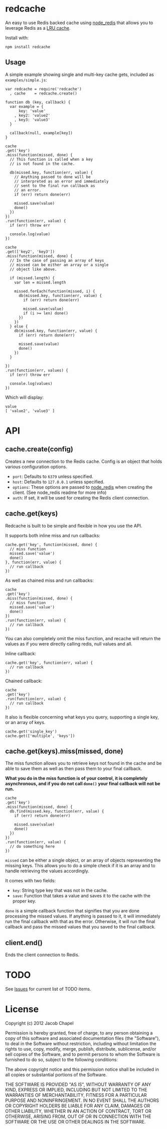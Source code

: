 redcache
========
An easy to use Redis backed cache using [node_redis](https://github.com/mranney/node_redis) that allows you to leverage Redis as a [LRU cache](http://antirez.com/post/redis-as-LRU-cache.html).

Install with:

```
npm install redcache
```

Usage
-----
A simple example showing single and multi-key cache gets, included as ```examples/simple.js```:

```
var redcache = require('redcache')
  , cache    = redcache.create()

function db (key, callback) {
  var example = {
      key: 'value'
    , key2: 'value2'
    , key3: 'value3'
  }

  callback(null, example[key])
}

cache
.get('key')
.miss(function(missed, done) {
  // This function is called when a key
  // is not found in the cache.

  db(missed.key, function(err, value) {
    // Anything passed to done will be
    // interpreted as an error and immediately
    // sent to the final run callback as
    // an error.
    if (err) return done(err)

    missed.save(value)
    done()
  })
})
.run(function(err, value) {
  if (err) throw err

  console.log(value)
})

cache
.get(['key2', 'key3'])
.miss(function(missed, done) {
  // In the case of passing an array of keys
  // missed can be either an array or a single
  // object like above.

  if (missed.length) {
    var len = missed.length

    missed.forEach(function(missed, i) {
      db(missed.key, function(err, value) {
        if (err) return done(err)

        missed.save(value)
        if (i >= len) done()
      })
    })
  } else {
    db(missed.key, function(err, value) {
      if (err) return done(err)

      missed.save(value)
      done()
    })
  }

})
.run(function(err, values) {
  if (err) throw err

  console.log(values)
})
```

Which will display:

```
value
[ 'value2', 'value3' ]
```

API
===

cache.create(config)
---
Creates a new connection to the Redis cache. Config is an object that holds various configuration options.

* ```port```: Defaults to ```6379``` unless specified.
* ```host```: Defaults to ```127.0.0.1``` unless specified. 
* ```options```: These options are passed to [node_redis](https://github.com/mranney/node_redis) when creating the client. (See node_redis readme for more info)
* ```auth```: If set, it will be used for creating the Redis client connection.

cache.get(keys)
---
Redcache is built to be simple and flexible in how you use the API.

It supports both inline miss and run callbacks:

```
cache.get('key', function(missed, done) {
  // miss function
  missed.save('value')
  done()
}, function(err, value) {
  // run callback
})
```

As well as chained miss and run callbacks:

```
cache
.get('key')
.miss(function(missed, done) {
  // miss function
  missed.save('value')
  done()
})
.run(function(err, value) {
  // run callback
})
```

You can also completely omit the miss function, and recache will return the values as if you were directly calling redis, null values and all.

Inline callback:

```
cache.get('key', function(err, value) {
  // run callback
})
```

Chained callback:

```
cache
.get('key')
.run(function(err, value) {
  // run callback
})
```

It also is flexible concerning what keys you query, supporting a single key, or an array of keys.

```
cache.get('single_key')
cache.get(['multiple', 'keys'])
```

cache.get(keys).miss(missed, done)
---
The miss function allows you to retrieve keys not found in the cache and be able to save them as well as then pass them to your final callback.

**What you do in the miss function is of your control, it is completely asynchronous, and if you do not call ```done()``` your final callback will not be run.**


```
cache
.get('key')
.miss(function(missed, done) {
  db.find(missed.key, function(err, value) {
    if (err) return done(err)
    
    missed.save(value)
    done()
  })
})
.run(function(err, value) {
  // do something here
})
```

```missed``` can be either a single object, or an array of objects representing the missing keys. This allows you to do a simple check if it is an array and to handle retrieving the values accordingly.

It comes with two fields:

* ```key```: String type key that was not in the cache.
* ```save```: Function that takes a value and saves it to the cache with the proper key.

```done``` is a simple callback function that signifies that you are done processing the missed values. If anything is passed to it, it will immediately run the final callback with that as the error. Otherwise, it will run the final callback and pass the missed values that you saved to the final callback.

client.end()
---
Ends the client connection to Redis.

TODO
===
See [Issues](https://github.com/chapel/redcache/issues) for current list of TODO items.

License
===
Copyright (c) 2012 Jacob Chapel

Permission is hereby granted, free of charge, to any person obtaining a copy of this software and associated documentation files (the "Software"), to deal in the Software without restriction, including without limitation the rights to use, copy, modify, merge, publish, distribute, sublicense, and/or sell copies of the Software, and to permit persons to whom the Software is furnished to do so, subject to the following conditions:

The above copyright notice and this permission notice shall be included in all copies or substantial portions of the Software.

THE SOFTWARE IS PROVIDED "AS IS", WITHOUT WARRANTY OF ANY KIND, EXPRESS OR IMPLIED, INCLUDING BUT NOT LIMITED TO THE WARRANTIES OF MERCHANTABILITY, FITNESS FOR A PARTICULAR PURPOSE AND NONINFRINGEMENT. IN NO EVENT SHALL THE AUTHORS OR COPYRIGHT HOLDERS BE LIABLE FOR ANY CLAIM, DAMAGES OR OTHER LIABILITY, WHETHER IN AN ACTION OF CONTRACT, TORT OR OTHERWISE, ARISING FROM, OUT OF OR IN CONNECTION WITH THE SOFTWARE OR THE USE OR OTHER DEALINGS IN THE SOFTWARE.